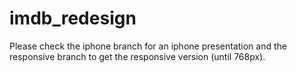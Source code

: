# imdb_redesign

Please check the iphone branch for an iphone presentation and the responsive branch to get the responsive version (until 768px).
